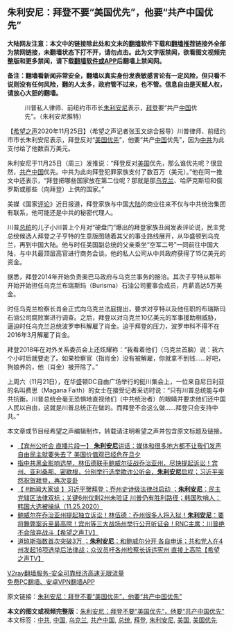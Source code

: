  <h2>朱利安尼：拜登不要“美国优先”，他要“共产中国优先”</h2> <p class="notice"><b>大陆网友注意：本文中的链接除此处和文末的<a href="https://github.com/bannedbook/fanqiang" >翻墙</a>软件下载和<a href="https://github.com/killgcd/justmysocks/blob/master/README.md">翻墙推荐</a>链接外全部为禁网链接，未翻墙状态下打不开，请勿点击。此为文字版禁闻，欲看图文视频完整版和更多禁闻，请下载<a href="https://github.com/bannedbook/fanqiang">翻墙软件或APP</a>后翻墙上禁闻网。</p><p>备注：翻墙看新闻非常安全，翻墙以真实身份发表敏感言论有一定风险，但只看不说则没有任何风险，翻的人太多，政府管不过来，也不管。信息自由是天赋人权，请放心大胆的翻墙。</b></p>  <div class="entry"> <figure><figcaption>川普私人律师、前纽约市市长<a href="https://www.bannedbook.org/bnews/tag/%e6%9c%b1%e5%88%a9%e5%ae%89%e5%b0%bc/" class="st_tag internal_tag" rel="tag" title="标签 朱利安尼 下的日志">朱利安尼</a>表示，<a href="https://www.bannedbook.org/bnews/tag/%e6%8b%9c%e7%99%bb/" class="st_tag internal_tag" rel="tag" title="标签 拜登 下的日志">拜登</a>要“共产<a href="https://www.bannedbook.org/bnews/tag/%E4%B8%AD%E5%9B%BD/" class="st_tag internal_tag" rel="tag" title="标签 中国 下的日志">中国</a>优先”。（朱利安尼推特）</figcaption></figure> <p>【<span class='wp_keywordlink_affiliate'><a href="https://www.soundofhope.org" title="希望之声" target="_blank">希望之声</a></span>2020年11月25日】（希望之声记者张玉文综合报导）川普律师、前纽约市市长朱利安尼表示，拜登反对“<a href="https://www.bannedbook.org/bnews/tag/%E7%BE%8E%E5%9B%BD%E4%BC%98%E5%85%88/" class="st_tag internal_tag" rel="tag" title="标签 美国优先 下的日志">美国优先</a>”，他要“共产<span class='wp_keywordlink_affiliate'><a href="https://www.bannedbook.org/" title="中国" target="_blank">中国</a></span>优先”，因为<a href="https://www.bannedbook.org/bnews/tag/%e4%b8%ad%e5%85%b1/" class="st_tag internal_tag" rel="tag" title="标签 中共 下的日志">中共</a>为此支付给了他数百万美元。</p> <p>朱利安尼于11月25日（周三）发推说：“拜登反对<a href="https://www.bannedbook.org/bnews/tag/%e7%be%8e%e5%9b%bd/" class="st_tag internal_tag" rel="tag" title="标签 美国 下的日志">美国</a>优先，那么谁优先呢？很显然，<a href="https://www.bannedbook.org/bnews/tag/%E5%85%B1%E4%BA%A7%E4%B8%AD%E5%9B%BD/" class="st_tag internal_tag" rel="tag" title="标签 共产中国 下的日志">共产中国</a>优先。中共为此向拜登犯罪家族支付了数百万（美元）。”他在同一推文中还表示，“拜登把哪些国家放在第二位呢？那就是那<a href="https://www.bannedbook.org/bnews/tag/%e4%b9%8c%e5%85%8b%e5%85%b0/" class="st_tag internal_tag" rel="tag" title="标签 乌克兰 下的日志">乌克兰</a>、哈萨克斯坦和俄罗斯或那些（向拜登）上供的国家。”</p> <p></p>  <p>美媒《国家<span class='wp_keywordlink_affiliate'><a href="https://www.bannedbook.org/bnews/comments/" title="新闻评论" target="_blank">评论</a></span>》近日报道，拜登家族与中国<span class='wp_keywordlink_affiliate'><a href="https://www.bannedbook.org/" title="大陆" target="_blank">大陆</a></span>的商业往来不仅与中共统治集团有联系，他可能还是中共的秘密代理人。</p> <p>川普<a href="https://www.bannedbook.org/bnews/tag/%e6%80%bb%e7%bb%9f/" class="st_tag internal_tag" rel="tag" title="标签 总统 下的日志">总统</a>的儿子小川普上个月对“硬盘门”爆出的拜登家族丑闻发表评论说，民主党总统候选人拜登之子亨特的生意版图随着其父的事业路线展开，从华盛顿到乌克兰，再到中国大陆。他与时任美国副总统的父亲乘坐“空军二号”一同前往中国大陆，与中共最顶层高官进行商务会谈。他的私人公司从中共政府获得了15亿美元的资金。</p> <p>据悉，拜登2014年开始负责奥巴马政府与乌克兰事务的接洽。其次子亨特从那年开始开始担任乌克兰布瑞斯玛（Burisma）石油公司董事会成员，月薪高达5万美金。</p>  <p>时任乌克兰检察长肖金正式向乌克兰法庭提出，要求对亨特以及他任职的布瑞斯玛石油公司腐败案进行调查。之后，拜登以对乌克兰10亿美元的军事援助相威胁，逼迫时任乌克兰总统波罗申科解雇了肖金。迫于拜登的压力，波罗申科不得不在2016年3月解雇了肖金。</p> <p>拜登2018年在对外关系委员会上还炫耀称：“我看着他们（乌克兰首脑）说：我六个小时后就要走了。如果检察官（指肖金）没有被解雇，你就拿不到钱……好吧，狗娘养的，他（肖金）被开除了。”</p> <p>上周六（11月21日），在华盛顿DC自由广场举行的挺川集会上，一位来自尼日利亚的名叫费思（Magana Faith）的女士在接受记者采访时说：“只有川普总统能与中共抗衡。川普总统会毫无恐惧地直视他们（中共统治者）的眼睛并要求他们还中国人民以自由，这就是川普总统正在做的。而拜登不会这么做&#8230;&#8230;拜登只会支持中共。”</p>  <p>本文章或节目经希望之声编辑制作，转载请注明希望之声并包含原文标题及链接。</p> <ul class='op-related-articles' title='相关阅读'> <li><a href='https://www.bannedbook.org/bnews/bannedvideo/20201126/1437116.html' target='_blank'>【宾州公听会 直播片段一】 <b>朱利安尼</b>讲话：媒体和很多地方都不让我们发声 自由民主就要失去了 美国价值观已经危在旦夕</a></li> <li><a href='https://www.bannedbook.org/bnews/bannedvideo/20201126/1437084.html' target='_blank'>指中共黑金影响选举，林伍德联手鲍威尔征战乔治亚州，尽快提起诉讼！宾州、亚利桑那、密歇根，分别举行选举欺诈公听会，<b>朱利安尼</b>启程；习近平突然祝贺拜登，再次变卦</a></li> <li><a href='https://www.bannedbook.org/bnews/bannedvideo/20201125/1437008.html' target='_blank'>【 #新闻大家谈  】习近平贺拜登；乔州史诗级法律战启动 ；<b>朱利安尼</b>：民主党辖区法律双标；关键6州仅剩2州未验证 川普仍有胜利路径；韩国吹哨人：韩国大选被操纵（11.25.2020）</a></li> <li><a href='https://www.bannedbook.org/bnews/cbnews/20201125/1436951.html' target='_blank'>鲍威尔在乔治亚州提起独立诉讼！林伍德：乔州很多人将入狱！<b>朱利安尼</b>：要将舞弊案诉至最高院！宾州等三大战场州举行公开听证会！RNC主席：川普绝不会放弃战斗【希望之声TV】</a></li> <li><a href='https://www.bannedbook.org/bnews/cbnews/20201125/1436751.html' target='_blank'>道琼斯指数首次突破3万 ；<b>朱利安尼</b>：和鲍威尔分开 各自申诉；共和党人在4州发起16项选举后法律战；众议员吁各州检察长诉违宪州 直接上高院【希望之声TV】</a></li> </ul> <p class="texttj"> <a href="https://www.bannedbook.org/forum23/topic22702.html" target="_blank">V2ray翻墙服务-安全可靠经济高速无限流量</a><br/> <a href="https://github.com/bannedbook/fanqiang/wiki/%E7%A6%81%E9%97%BB%E7%BD%91%E5%AE%89%E5%8D%93%E7%BF%BB%E5%A2%99%E6%96%B0%E9%97%BBAPP" target="_blank">免费PC翻墙、安卓VPN翻墙APP</a></p><p>原文链接：<a class="src_link"  href="https://www.soundofhope.org/post/446908" target="_blank">朱利安尼：拜登不要“美国优先”，他要“共产中国优先”</a></p><a name='sharetosocial'></a>       <div><b>本文的图文或视频完整版</b>：<a href='https://www.bannedbook.org/bnews/comments/20201126/1437258.html'>朱利安尼：拜登不要“美国优先”，他要“共产中国优先”</a></div>  </div><!--END ENTRY--> <div class="postfooter"> <div>本文标签：<a href="https://www.bannedbook.org/bnews/tag/%e4%b8%ad%e5%85%b1/" rel="tag">中共</a>, <a href="https://www.bannedbook.org/bnews/tag/%E4%B8%AD%E5%9B%BD/" rel="tag">中国</a>, <a href="https://www.bannedbook.org/bnews/tag/%e4%b9%8c%e5%85%8b%e5%85%b0/" rel="tag">乌克兰</a>, <a href="https://www.bannedbook.org/bnews/tag/%E5%85%B1%E4%BA%A7%E4%B8%AD%E5%9B%BD/" rel="tag">共产中国</a>, <a href="https://www.bannedbook.org/bnews/tag/%e6%80%bb%e7%bb%9f/" rel="tag">总统</a>, <a href="https://www.bannedbook.org/bnews/tag/%e6%8b%9c%e7%99%bb/" rel="tag">拜登</a>, <a href="https://www.bannedbook.org/bnews/tag/%e6%9c%b1%e5%88%a9%e5%ae%89%e5%b0%bc/" rel="tag">朱利安尼</a>, <a href="https://www.bannedbook.org/bnews/tag/%e7%be%8e%e5%9b%bd/" rel="tag">美国</a>, <a href="https://www.bannedbook.org/bnews/tag/%E7%BE%8E%E5%9B%BD%E4%BC%98%E5%85%88/" rel="tag">美国优先</a></div>  </div><!--END POSTFOOTER--> 